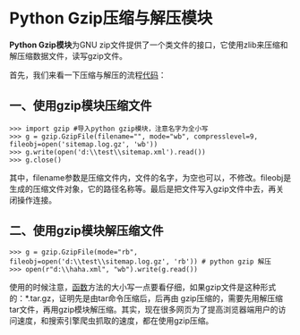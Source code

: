 # Python Gzip压缩与解压模块

**Python Gzip模块**为GNU zip文件提供了一个类文件的接口，它使用zlib来压缩和解压缩数据文件，读写gzip文件。

首先，我们来看一下压缩与解压的流程[代码](http://www.iplaypy.com/code/)：

## 一、使用gzip模块压缩文件
```
>>> import gzip #导入python gzip模块，注意名字为全小写
>>> g = gzip.GzipFile(filename="", mode="wb", compresslevel=9, fileobj=open('sitemap.log.gz', 'wb'))
>>> g.write(open('d:\\test\\sitemap.xml').read())
>>> g.close()
```
其中，filename参数是压缩文件内，文件的名字，为空也可以，不修改。fileobj是生成的压缩文件对象，它的路径名称等。最后是把文件写入gzip文件中去，再关闭操作连接。

## 二、使用gzip模块解压缩文件
```
>>> g = gzip.GzipFile(mode="rb", fileobj=open('d:\\test\\sitemap.log.gz', 'rb')) # python gzip 解压
>>> open(r"d:\\haha.xml", "wb").write(g.read())
```
使用的时候注意，[函数](http://www.iplaypy.com/jichu/function.html)方法的大小写一点要看仔细，如果gzip文件是这种形式的：*.tar.gz，证明先是由tar命令压缩后，后再由 gzip压缩的，需要先用解压缩tar文件，再用gzip模块解压缩。其实，现在很多网页为了提高浏览器端用户的访问速度，和搜索引擎爬虫抓取的速度，都在使用gzip压缩。